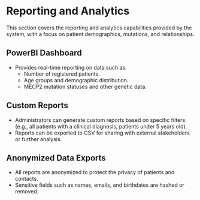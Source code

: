 # Reporting and Analytics

This section covers the reporting and analytics capabilities provided by the system, with a focus on patient demographics, mutations, and relationships.

## PowerBI Dashboard
- Provides real-time reporting on data such as:
  - Number of registered patients.
  - Age groups and demographic distribution.
  - MECP2 mutation statuses and other genetic data.

## Custom Reports
- Administrators can generate custom reports based on specific filters (e.g., all patients with a clinical diagnosis, patients under 5 years old).
- Reports can be exported to CSV for sharing with external stakeholders or further analysis.

## Anonymized Data Exports
- All reports are anonymized to protect the privacy of patients and contacts.
- Sensitive fields such as names, emails, and birthdates are hashed or removed.

